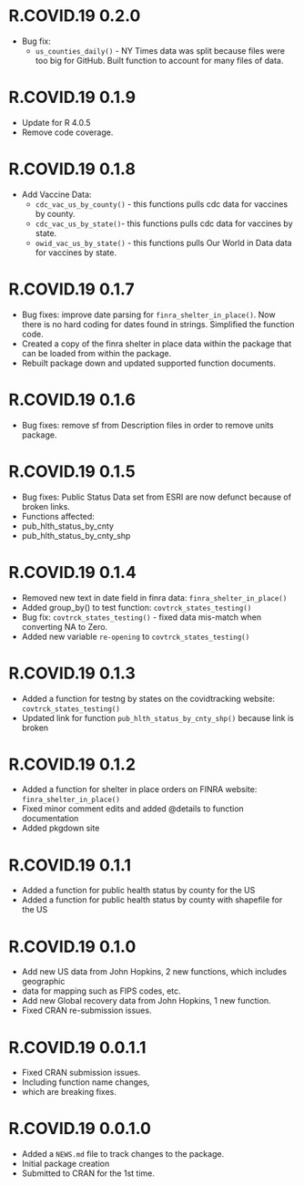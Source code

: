 # R.COVID.19 0.2.0
* Bug fix:
  - `us_counties_daily()` - NY Times data was split because files were too big for GitHub. Built function to account for many files of data.

# R.COVID.19 0.1.9
* Update for R 4.0.5
* Remove code coverage.

# R.COVID.19 0.1.8
* Add Vaccine Data:
  * `cdc_vac_us_by_county()` - this functions pulls cdc data for vaccines by county.
  * `cdc_vac_us_by_state()`- this functions pulls cdc data for vaccines by state.
  * `owid_vac_us_by_state()` - this functions pulls Our World in Data data for vaccines by state.

# R.COVID.19 0.1.7
* Bug fixes: improve date parsing for `finra_shelter_in_place()`.  Now there is
no hard coding for dates found in strings. Simplified the function code.
* Created a copy of the finra shelter in place data within the package that can
be loaded from within the package.
* Rebuilt package down and updated supported function documents.

# R.COVID.19 0.1.6
* Bug fixes: remove sf from Description files in order to remove units package.

# R.COVID.19 0.1.5
* Bug fixes: Public Status Data set from ESRI are now defunct because of broken links.
* Functions affected:
*   pub_hlth_status_by_cnty
*   pub_hlth_status_by_cnty_shp

# R.COVID.19 0.1.4
* Removed new text in date field in finra data: `finra_shelter_in_place()`
* Added group_by() to test function: `covtrck_states_testing()`
* Bug fix: `covtrck_states_testing()` - fixed data mis-match when converting NA to Zero.
* Added new variable `re-opening` to `covtrck_states_testing()`

# R.COVID.19 0.1.3
* Added a function for testng by states on the covidtracking website: `covtrck_states_testing()`
* Updated link for function `pub_hlth_status_by_cnty_shp()` because link is broken

# R.COVID.19 0.1.2
* Added a function for shelter in place orders on FINRA website: `finra_shelter_in_place()`
* Fixed minor comment edits and added @details to function documentation
* Added pkgdown site

# R.COVID.19 0.1.1
* Added a function for public health status by county for the US
* Added a function for public health status by county with shapefile for the US

# R.COVID.19 0.1.0
* Add new US data from John Hopkins, 2 new functions, which includes geographic
* data for mapping such as FIPS codes, etc.
* Add new Global recovery data from John Hopkins, 1 new function.
* Fixed CRAN re-submission issues.

# R.COVID.19 0.0.1.1
* Fixed CRAN submission issues.
* Including function name changes,
* which are breaking fixes.

# R.COVID.19 0.0.1.0

* Added a `NEWS.md` file to track changes to the package.
* Initial package creation
* Submitted to CRAN for the 1st time.
